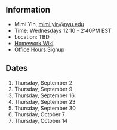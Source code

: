 ## Information
* Mimi Yin, mimi.yin@nyu.edu
* Time: Wednesdays 12:10 - 2:40PM EST
* Location: TBD
* [Homework Wiki](https://github.com/ITPNYU/ICM-2021-Code/wiki/Homework-Mimi-05)
* [Office Hours Signup](https://itp.nyu.edu/inwiki/Signup/Mimi)

## Dates

1. Thursday, September 2
2. Thursday, September 9
3. Thursday, September 16
4. Thursday, September 23
5. Thursday, September 30
6. Thursday, October 7
7. Thursday, October 14
